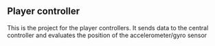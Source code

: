 Player controller
-----------------

This is the project for the player controllers. It sends data to the central controller and evaluates the position of the accelerometer/gyro sensor
